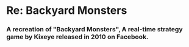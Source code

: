 # Re: Backyard Monsters

### A recreation of "Backyard Monsters", A real-time strategy game by **Kixeye** released in 2010 on Facebook.
